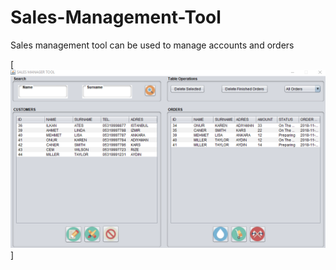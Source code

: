# Sales-Management-Tool

Sales management tool can be used to manage accounts and orders

[<img src="Media/mainSc.png">]
